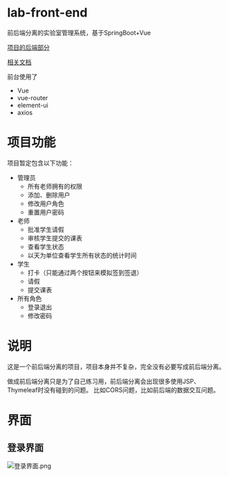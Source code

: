 # lab-front-end
前后端分离的实验室管理系统，基于SpringBoot+Vue

[项目的后端部分](https://github.com/FatShallot/lab-back-end)

[相关文档](http://47.100.44.201:8000/category/front-and-back-end-separation/)

前台使用了
- Vue
- vue-router
- element-ui
- axios

# 项目功能
项目暂定包含以下功能：
- 管理员
    - 所有老师拥有的权限
    - 添加、删除用户
    - 修改用户角色
    - 重置用户密码
- 老师
    - 批准学生请假
    - 审核学生提交的课表
    - 查看学生状态
    - 以天为单位查看学生所有状态的统计时间
- 学生
    - 打卡（只能通过两个按钮来模拟签到签退）
    - 请假
    - 提交课表
- 所有角色
    - 登录退出
    - 修改密码

# 说明
这是一个前后端分离的项目，项目本身并不复杂，完全没有必要写成前后端分离。

做成前后端分离只是为了自己练习用，前后端分离会出现很多使用JSP、Thymeleaf时没有碰到的问题。
比如CORS问题，比如前后端的数据交互问题。

# 界面
## 登录界面
![登录界面.png](http://ww1.sinaimg.cn/large/005IGVTXly1gcvu5vx3gzj31hc0smjt1.jpg)